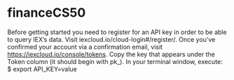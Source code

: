 # financeCS50
Before getting started you need to register for an API key in order to be able to query IEX’s data.
Visit iexcloud.io/cloud-login#/register/.
Once you’ve confirmed your account via a confirmation email, visit https://iexcloud.io/console/tokens.
Copy the key that appears under the Token column (it should begin with pk_).
In your terminal window, execute: $ export API_KEY=value
